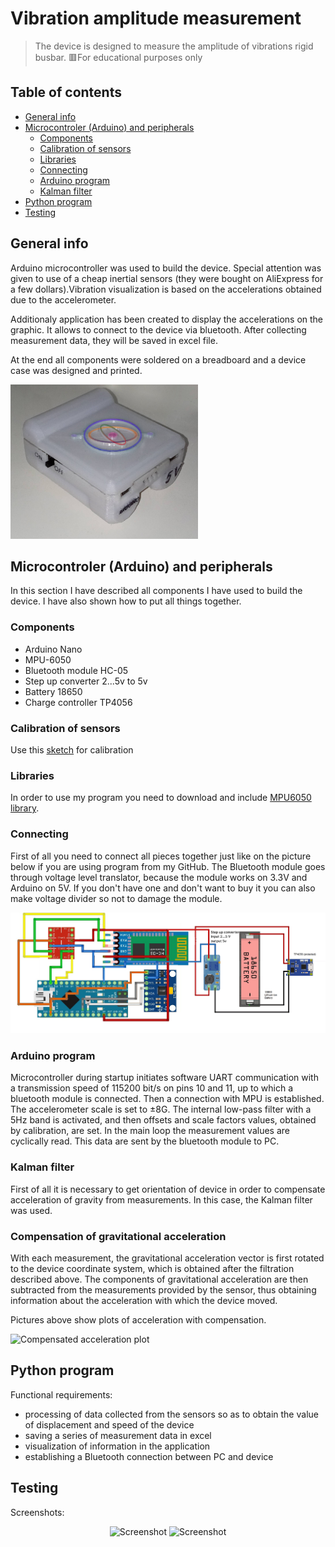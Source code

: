 # Vibration amplitude measurement
> The device is designed to measure the amplitude of vibrations rigid busbar. 
> 🟥For educational purposes only

## Table of contents
* [General info](#general)
* [Microcontroler (Arduino) and peripherals](#arduino)
  + [Components](#components)
  + [Calibration of sensors](#calibration)
  + [Libraries](#libraries)
  + [Connecting](#connecting)
  + [Arduino program](#aprogram)
  + [Kalman filter](#kalman)
* [Python program](#pyprog)
* [Testing](#testing)


<a name="general"></a>
## General info

Arduino microcontroller was used to build the device. Special attention was given to use of a cheap inertial sensors (they were bought on AliExpress for a few dollars).Vibration visualization is based on the accelerations obtained due to the accelerometer.

Additionaly application has been created to display the accelerations on the graphic. It allows to connect to the device via bluetooth. After collecting measurement data, they will be saved in excel file.

At the end all components were soldered on a breadboard and a device case was designed and printed. 

<img src="./IMG/dev.jpg" width="300" alt="device"/>

<a name="arduino"></a>
## Microcontroler (Arduino) and peripherals

In this section I have described all components I have used to build the device. I have also shown how to put all things together.

<a name="components"></a>
### Components
* Arduino Nano
* MPU-6050 
* Bluetooth module HC-05
* Step up converter 2...5v to 5v
* Battery 18650
* Сharge controller TP4056

<a name="Calibration"></a>
### Calibration of sensors
Use this [sketch](https://github.com/jrowberg/i2cdevlib/tree/master/Arduino/MPU6050/examples/IMU_Zero) for calibration
<a name="libraries"></a>
### Libraries
In order to use my program you need to download and include [MPU6050 library](https://github.com/jrowberg/i2cdevlib). 

<a name="connecting"></a>
### Connecting
First of all you need to connect all pieces together just like on the picture below if you are using program from my GitHub. The Bluetooth module goes through voltage level translator, because the module works on 3.3V and Arduino on 5V. If you don't have one and don't want to buy it you can also make voltage divider so not to damage the module.

<img src="./IMG/chem.jpg" width="700" alt="device"/>

<a name="aprogram"></a>
### Arduino program
Microcontroller during startup initiates software UART communication with a transmission speed of 115200 bit/s on pins 10 and 11, up to which a bluetooth module is connected. Then a connection with MPU is established. The accelerometer scale is set to ±8G. The internal low-pass filter with a 5Hz band is activated, and then offsets and scale factors values, obtained by calibration, ​​are set. In the main loop the measurement values are cyclically read. This data are sent by the bluetooth module to PC.

<a name="kalman"></a>
### Kalman filter
First of all it is necessary to get orientation of device in order to compensate acceleration of gravity from measurements. In this case, the Kalman filter was used.

<a name="compensation"></a>
### Compensation of gravitational acceleration
With each measurement, the gravitational acceleration vector is first rotated to the device coordinate system, which is obtained after the filtration described above. The components of gravitational acceleration are then subtracted from the measurements provided by the sensor, thus obtaining information about the acceleration with which the device moved.

Pictures above show plots of acceleration with compensation.

![Compensated acceleration plot](./IMG/screen1.JPG)

<a name="pyprog"></a>
## Python program

Functional requirements:
* processing of data collected from the sensors so as to obtain the value of displacement and speed of the device
* saving a series of measurement data in excel
* visualization of information in the application
* establishing a Bluetooth connection between PC and device 

<a name="testing"></a>
## Testing

Screenshots:
<p float="left" style="text-align: center;">
  <img src="./img/screen3.jpg" width="200" alt="Screenshot"/>
  <img src="./img/screen4.jpg" width="200" alt="Screenshot"/>
</p>
